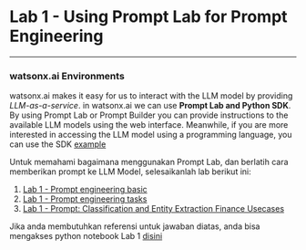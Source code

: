 # Lab 1 - Using Prompt Lab for Prompt Engineering
***

### watsonx.ai Environments

watsonx.ai makes it easy for us to interact with the LLM model by providing _LLM-as-a-service_.
in watsonx.ai we can use __Prompt Lab and Python SDK__. By using Prompt Lab or Prompt Builder you can provide instructions to the available LLM models using the web interface. Meanwhile, if you are more interested in accessing the LLM model using a programming language, you can use the SDK [example](https://github.com/Client-Engineering-Indonesia/watsonx-incubation-2024/tree/main/Lab%204%20-%20Building%20building%20QnA%20with%20watsonx.ai%20and%20carbon%20with%20retrieval%20augmented%20generation%20with%20milvus)

Untuk memahami bagaimana menggunakan Prompt Lab, dan berlatih cara memberikan prompt ke LLM Model, selesaikanlah lab berikut ini:
1. [Lab 1 - Prompt engineering basic](https://github.com/Client-Engineering-Indonesia/watsonx-incubation-program-indonesia/blob/main/Lab%201%20-%20Using%20Prompt%20Lab%20for%20Prompt%20Engineering/Lab%201%20-%20Prompt%20engineering%20basic.ipynb)
2. [Lab 1 - Prompt engineering tasks](https://github.com/Client-Engineering-Indonesia/watsonx-incubation-program-indonesia/blob/main/Lab%201%20-%20Using%20Prompt%20Lab%20for%20Prompt%20Engineering/Lab%201%20-%20Prompt%20engineering%20tasks.ipynb)
3. [Lab 1 - Prompt: Classification and Entity Extraction Finance Usecases](https://github.com/Client-Engineering-Indonesia/watsonx-incubation-program-indonesia/blob/main/Lab%201%20-%20Using%20Prompt%20Lab%20for%20Prompt%20Engineering/Lab%201%20-%20Prompt%20-%20Classification%20and%20Entity%20Extraction%20Finance%20Usecases.ipynb)


Jika anda membutuhkan referensi untuk jawaban diatas, anda bisa mengakses python notebook Lab 1 [disini]()

